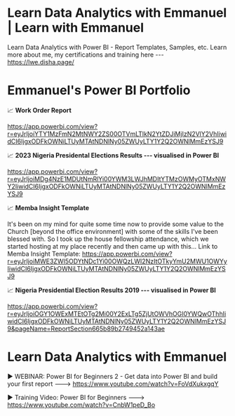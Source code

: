 # Learn Data Analytics with Emmanuel | Learn with Emmanuel

Learn Data Analytics with Power BI - Report Templates, Samples, etc. Learn more about me, my certifications and training here --- https://lwe.disha.page/

# Emmanuel's Power BI Portfolio

📈 **Work Order Report**

https://app.powerbi.com/view?r=eyJrIjoiYTY1MzFmN2MtNWY2ZS00OTVmLTlkN2YtZDJiMjIzN2VlY2VhIiwidCI6IjgxODFkOWNiLTUyMTAtNDNlNy05ZWUyLTY1Y2Q2OWNlMmEzYSJ9

📈 **2023 Nigeria Presidental Elections Results --- visualised in Power BI**

https://app.powerbi.com/view?r=eyJrIjoiMDg4NzE1MDUtNmRlYi00YWM3LWJhMDItYTMzOWMyOTMxNWY2IiwidCI6IjgxODFkOWNiLTUyMTAtNDNlNy05ZWUyLTY1Y2Q2OWNlMmEzYSJ9

📈 **Memba Insight Template**

It's been on my mind for quite some time now to provide some value to the Church [beyond the office environment] with some of the skills I've been blessed with. So I took up the house fellowship attendance, which we started hosting at my place recently and then came up with this...
Link to Memba Insight Template: https://app.powerbi.com/view?r=eyJrIjoiMWE3ZWI5ODYtNDc1Yi00OWQzLWI2NzItOTkyYmU2MWU1OWYyIiwidCI6IjgxODFkOWNiLTUyMTAtNDNlNy05ZWUyLTY1Y2Q2OWNlMmEzYSJ9

📈 **Nigeria Presidential Election Results 2019 --- visualised in Power BI**

https://app.powerbi.com/view?r=eyJrIjoiOGY1OWExMTEtOTg2Mi00Y2ExLTg5ZjUtOWVhOGI0YWQwOThhIiwidCI6IjgxODFkOWNiLTUyMTAtNDNlNy05ZWUyLTY1Y2Q2OWNlMmEzYSJ9&pageName=ReportSection665b89b2749452a143ae


# Learn Data Analytics with Emmanuel

▶️ WEBINAR: Power BI for Beginners 2 - Get data into Power BI and build your first report ---> https://www.youtube.com/watch?v=FoVdXukxgqY

▶️ Training Video: Power BI for Beginners ---> https://www.youtube.com/watch?v=CnbW1peD_Bo
